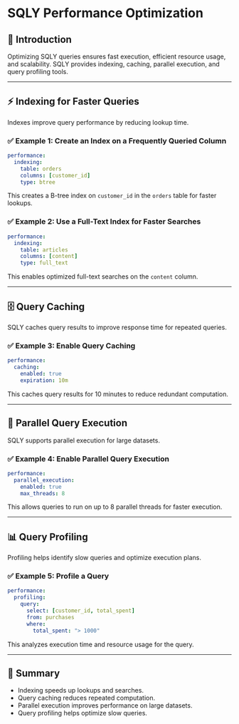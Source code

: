 # SQLY Performance Optimization

## 📖 Introduction

Optimizing SQLY queries ensures fast execution, efficient resource usage, and scalability. SQLY provides indexing, caching, parallel execution, and query profiling tools.

---

## ⚡ Indexing for Faster Queries

Indexes improve query performance by reducing lookup time.

### ✅ Example 1: Create an Index on a Frequently Queried Column

```yaml
performance:
  indexing:
    table: orders
    columns: [customer_id]
    type: btree
```

This creates a B-tree index on `customer_id` in the `orders` table for faster lookups.

### ✅ Example 2: Use a Full-Text Index for Faster Searches

```yaml
performance:
  indexing:
    table: articles
    columns: [content]
    type: full_text
```

This enables optimized full-text searches on the `content` column.

---

## 🗄️ Query Caching

SQLY caches query results to improve response time for repeated queries.

### ✅ Example 3: Enable Query Caching

```yaml
performance:
  caching:
    enabled: true
    expiration: 10m
```

This caches query results for 10 minutes to reduce redundant computation.

---

## 🚀 Parallel Query Execution

SQLY supports parallel execution for large datasets.

### ✅ Example 4: Enable Parallel Query Execution

```yaml
performance:
  parallel_execution:
    enabled: true
    max_threads: 8
```

This allows queries to run on up to 8 parallel threads for faster execution.

---

## 📊 Query Profiling

Profiling helps identify slow queries and optimize execution plans.

### ✅ Example 5: Profile a Query

```yaml
performance:
  profiling:
    query:
      select: [customer_id, total_spent]
      from: purchases
      where:
        total_spent: "> 1000"
```

This analyzes execution time and resource usage for the query.

---

## 📌 Summary

- Indexing speeds up lookups and searches.
- Query caching reduces repeated computation.
- Parallel execution improves performance on large datasets.
- Query profiling helps optimize slow queries.

